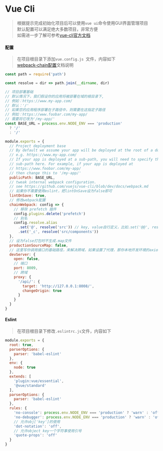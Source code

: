 # Vue Cli

> 根据提示完成初始化项目后可以使用```vue ui```命令使用GUI界面管理项目  
> 默认配置可以满足绝大多数项目，非常方便  
> 如需进一步了解可参考[vue-cli官方文档](https://cli.vuejs.org/zh/guide/)  

#### 配置

> 在项目根目录下添加```vue.config.js ```文件，内容如下  
> [webpack-chain配置](https://github.com/Yatoo2018/webpack-chain/tree/zh-cmn-Hans)文档说明

```javascript
const path = require('path')

const resolve = dir => path.join(__dirname, dir)

// 项目部署基础
// 默认情况下，我们假设你的应用将被部署在域的根目录下,
// 例如：https://www.my-app.com/
// 默认：'/'
// 如果您的应用程序部署在子路径中，则需要在这指定子路径
// 例如：https://www.foobar.com/my-app/
// 需要将它改为'/my-app/'
const BASE_URL = process.env.NODE_ENV === 'production'
  ? '/'
  : '/'

module.exports = {
  // Project deployment base
  // By default we assume your app will be deployed at the root of a domain,
  // e.g. https://www.my-app.com/
  // If your app is deployed at a sub-path, you will need to specify that
  // sub-path here. For example, if your app is deployed at
  // https://www.foobar.com/my-app/
  // then change this to '/my-app/'
  publicPath: BASE_URL,
  // tweak internal webpack configuration.
  // see https://github.com/vuejs/vue-cli/blob/dev/docs/webpack.md
  // 如果你不需要使用eslint，把lintOnSave设为false即可
  lintOnSave: true,
  // 修改webpack配置
  chainWebpack: config => {
    // 移除 prefetch 插件
    config.plugins.delete('prefetch')
    // 别名
    config.resolve.alias
      .set('@', resolve('src')) // key, value自行定义，比如.set('@@', resolve('src/components'))
      .set('_c', resolve('src/components'))
  },
  // 设为false打包时不生成.map文件
  productionSourceMap: false,
  // 这里写你调用接口的基础路径，来解决跨域，如果设置了代理，那你本地开发环境的axios的baseUrl要写为 '' ，即空字符串
  devServer: {
    open: false,
    // 端口
    port: 8009,
    // 跨域
    proxy: {
      '/api/': {
        target: 'http://127.0.0.1:8008/',
        changeOrigin: true
      }
    }
  }
}
```

#### Eslint

> 在项目根目录下修改```.eslintrc.js```文件，内容如下  

```javascript
module.exports = {
  root: true,
  parserOptions: {
    parser: 'babel-eslint'
  },
  env: {
    node: true
  },
  extends: [
    'plugin:vue/essential',
    '@vue/standard'
  ],
  parserOptions: {
    parser: 'babel-eslint'
  },
  rules: {
    'no-console': process.env.NODE_ENV === 'production' ? 'warn' : 'off',
    'no-debugger': process.env.NODE_ENV === 'production' ? 'warn' : 'off',
    // 允许obj['key']的使用
    'dot-notation': 'off',
    // 允许object key一个字符事使用引号
    'quote-props': 'off'
  }
}
```
